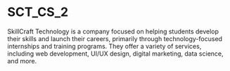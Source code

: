 # SCT_CS_2
SkillCraft Technology is a company focused on helping students develop their skills and launch their careers, primarily through technology-focused internships and training programs. They offer a variety of services, including web development, UI/UX design, digital marketing, data science, and more. 
